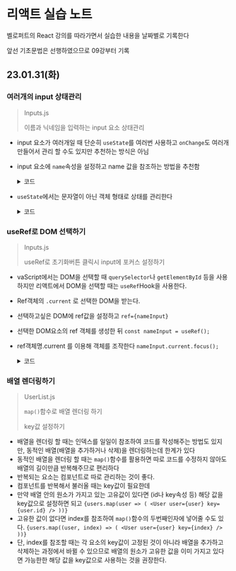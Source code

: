 # 리액트 실습 노트
벨로퍼트의 React 강의를 따라가면서 실습한 내용을 날짜별로 기록한다

앞선 기초문법은 선행하였으므로 09강부터 기록

## 23.01.31(화)

### 여러개의 input 상태관리
> Inputs.js
>
> 이름과 닉네임을 입력하는 input 요소 상태관리

- input 요소가 여러개일 때 단순히 `useState`를 여러번 사용하고 `onChange`도 여러개 만들어서 관리 할 수도 있지만 추천하는 방식은 아님
- input 요소에 `name`속성을 설정하고 name 값을 참조하는 방법을 추천함
  <details>
    <summary>코드</summary>

  ```javascript
  return (
    <>
      <input
        type="text"
        placeholder="이름"
        onChange={onChange}
        value={name}
        name="name" // name 속성을 부여해 키값을 참조할 수 있도록 한다
      />
      <input
        type="text"
        placeholder="닉네임"
        onChange={onChange}
        value={nickname}
        name="nickname"
      />
    </>
  );
  ```

  </details>

- `useState`에서는 문자열이 아닌 객체 형태로 상태를 관리한다
  <details>
    <summary>코드</summary>

  ```javascript
  const [inputs, setInputs] = useState({
    name: "",
    nickname: "",
  }); // inputs 변수 useState 선언 및 초기값 설정
  
  const { name, nickname } = inputs; // 비구조화 할당을 통해 값 추출(input.name 을 name으로 불러올 수 있다)
  const onChange = (e) => {
    const { value, name } = e.target; // e.target 에서 name 과 value 를 추출
    // 여기서 name은 input요소의 name속성 을 의미한다. 변수 name과 혼동하지 말것
    // useState()로 inputs 변수값 변경하기
    setInputs({
      ...inputs, // 기존의 input 객체를 복사한 뒤
      [name]: value, // name 키를 가진 값을 value로 설정
    });
  };
  ```
  </details>
  
### useRef로 DOM 선택하기
> Inputs.js
>
> useRef로 초기화버튼 클릭시 input에 포커스 설정하기

- vaScript에서는 DOM을 선택할 때 `querySelector`나 `getElementById` 등을 사용하지만 리액트에서 DOM을 선택할 때는 `useRef`Hook을 사용한다.
- Ref객체의 `.current` 로 선택한 DOM을 받는다.
- 선택하고싶은 DOM에 ref값을 설정하고 `ref={nameInput}`
- 선택한 DOM요소의 ref 객체를 생성한 뒤 `const nameInput = useRef();`
- ref객체명.current 를 이용해 객체를 조작한다 `nameInput.current.focus();`

  <details>
    <summary>코드</summary>

  ```javascript
  ...
  const nameInput = useRef(); // 선택한 DOM요소 ref객체 생성

  // 리셋버튼 클릭시 실행되는 함수
  const onReset = () => {
    // 리셋버튼 클릭시 inputs 값 초기화
    setInputs({
      name: "",
      nickname: "",
    });

    // ref로 선택한 DOM에 포커스 설정

    nameInput.current.focus();
  };
  
  return (
    <>
      <input
        type="text"
        placeholder="이름"
        onChange={onChange}
        value={name}
        name="name"
        ref={nameInput} // 선택하고싶은 DOM에 ref값 설정
      />
      ...
      <button onClick={onReset}>초기화</button>
      ...
    </>
  );
  ```
  </details>
  
### 배열 렌더링하기
> UserList.js
>
> `map()`함수로 배열 렌더링 하기
>
> key값 설정하기

- 배열을 렌더링 할 때는 인덱스를 일일이 참조하여 코드를 작성해주는 방법도 있지만, 동적인 배열(배열을 추가하거나 삭제)을 렌더링하는데 한계가 있다
- 동적인 배열을 렌더링 할 때는 `map()`함수를 활용하면 따로 코드를 수정하지 않아도 배열의 길이만큼 반복해주므로 편리하다
- 반복되는 요소는 컴포넌트로 따로 관리하는 것이 좋다.
- 컴포넌트를 반복해서 불러올 때는 key값이 필요한데
- 만약 배열 안의 원소가 가지고 있는 고유값이 있다면 (id나 key속성 등) 해당 값을 key값으로 설정하면 되고
    `{users.map(user => (
      <User user={user} key={user.id} />
    ))}`
- 고유한 값이 없다면 index를 참조하여 `map()`함수의 두번째인자에 넣어줄 수도 있다.
    `{users.map((user, index) => (
      <User user={user} key={index} />
    ))}`
- 단, index를 참조할 때는 각 요소의 key값이 고정된 것이 아니라 배열을 추가하고 삭제하는 과정에서 바뀔 수 있으므로 배열의 원소가 고유한 값을 이미 가지고 있다면 가능한한 해당 값을 key값으로 사용하는 것을 권장한다.
